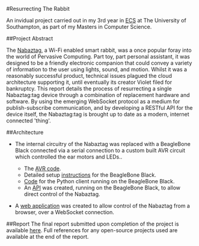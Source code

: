 #Resurrecting The Rabbit

An invidual project carried out in my 3rd year in [ECS](http://www.ecs.soton.ac.uk) at The University of Southampton, as part of my Masters in Computer Science.

##Project Abstract

The [Nabaztag](http://en.wikipedia.org/wiki/Nabaztag), a Wi-Fi enabled smart rabbit, was a once popular foray into the world of Pervasive Computing. Part toy, part personal assistant, it was designed to be a friendly electronic companion that could convey a variety of information to the user using lights, sound, and motion. Whilst it was a reasonably successful product, technical issues plagued the cloud architecture supporting it, until eventually its creator Violet filed for bankruptcy. This report details the process of resurrecting a single Nabaztag:tag device through a combination of replacement hardware and software. By using the emerging WebSocket protocol as a medium for publish-subscribe communication, and by developing a RESTful API for the device itself, the Nabaztag:tag is brought up to date as a modern, internet connected 'thing'.

##Architecture
- The internal circuitry of the Nabaztag was replaced with a BeagleBone Black connected via a serial connection to a custom built AVR circuit which controlled the ear motors and LEDs..
	- The [AVR code](https://github.com/milesarmstrong/resurrecting-the-rabbit/blob/master/avr_setup/nabaztag_avr.ino).
	- Detailed setup [instructions](https://github.com/milesarmstrong/resurrecting-the-rabbit/tree/master/beaglebone_setup) for the BeagleBone Black.
	- [Code](https://github.com/milesarmstrong/resurrecting-the-rabbit/tree/master/nabaztag_code/nabaztagclient/beaglebone) for the Python client running on the BeagleBone Black.
	- An [API](https://github.com/milesarmstrong/resurrecting-the-rabbit/tree/master/nabaztag_code/nabaztagclient/restapi) was created, running on the BeagleBone Black, to allow direct control of the Nabaztag.

- A [web application](https://github.com/milesarmstrong/resurrecting-the-rabbit/tree/master/nabaztag_code/nabaztagserver) was created to allow control of the Nabaztag from a browser, over a WebSocket connection.


##Report
The final report submitted upon completion of the project is available [here](https://github.com/milesarmstrong/resurrecting-the-rabbit/blob/master/reports/final/report/finalreport.pdf?raw=tru). Full references for any open-source projects used are available at the end of the report.

